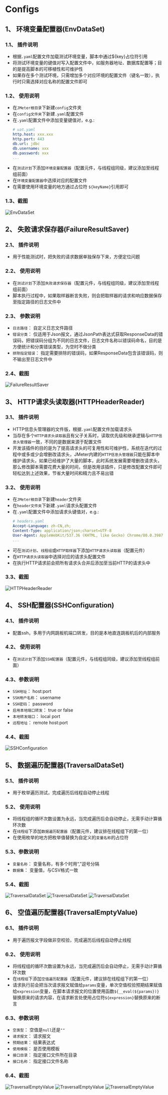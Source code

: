 # Configs
## 1、 环境变量配置器(EnvDataSet)
### 1.1、 插件说明
- 根据`.yaml`配置文件加载测试环境变量，脚本中通过${key}占位符引用
- 将测试环境变量的键值对写入配置文件中，如服务器地址、数据库配置等；目的是提高脚本的可移植性和可维护性
- 如果存在多个测试环境，只需增加多个对应环境的配置文件（键名一致），执行时只需选择对应名称的配置文件即可

### 1.2、 使用说明
- 在`JMeter根目录`下新建`config`文件夹
- 在`config文件夹`下新建`.yaml`配置文件
- 在`.yaml`配置文件中添加变量键值对，e.g.:
  ```yaml
  # uat.yaml
  http.host: xxx.xxx 
  http.port: 443
  db.url: jdbc
  db.username: xxx
  db.password: xxx
  ...
  ```
- 在`测试计划`下添加`环境变量配置器`（配置元件，与线程组同级，建议添加至线程组前面）
- 在`环境变量配置器`中选择对应的配置文件
- 在需要使用环境变量的地方通过占位符 `${keyName}`引用即可

### 1.3、截图
![EnvDataSet](https://github.com/YeKelvin/jmeter-plugins/blob/master/docs/images/EnvDataSet_001.png)


## 2、 失败请求保存器(FailureResultSaver)
### 2.1、 插件说明
- 用于性能测试时，把失败的请求数据单独保存下来，方便定位问题

### 2.2、 使用说明
- 在`测试计划`下添加`失败请求保存器`（配置元件，与线程组同级，建议添加至线程组前面）
- 脚本执行过程中，如果取样器断言失败，则会把取样器的请求和响应数据保存至指定路径的日志文件中
  
### 2.3、 参数说明
- `日志路径`： 自定义日志文件路径
- `错误分类`： 仅适用于Json报文，通过JsonPath表达式获取ResponseData的错误码，把错误码分组为不同的日志文件，日志文件名称以错误码命名，目的是方便统计和分类错误类型，为空时不做分类
- `排除指定错误`： 指定需要排除的错误码，如果ResponseData包含该错误码，则不输出至日志文件中

### 2.4、截图
![FailureResultSaver](https://github.com/YeKelvin/jmeter-plugins/blob/master/docs/images/FailureResultSaver_001.png)


## 3、 HTTP请求头读取器(HTTPHeaderReader)
### 3.1、 插件说明
- HTTP信息头管理器的文件版，根据`.yaml`配置文件加载请求头
- 当存在多个`HTTP请求头读取器`且有父子关系时，读取优先级和继承逻辑与`HTTP信息头管理器`一致，不同的是数据来源于配置文件
- 开发该插件的目的是为了提高请求头的可复用性和可维护性，系统在迭代的过程中或多或少会增删改请求头，JMeter内建的`HTTP信息头管理器`只能在脚本中维护请求头，如果已经维护了大量的脚本，此时系统发展需要增删改请求头，那么修改脚本需要花费大量的时间，但是改用该插件，只是修改配置文件即可轻松达到上述效果，节省大量时间和精力且不易出错

### 3.2、 使用说明
- 在`JMeter根目录`下新建`header`文件夹
- 在`header文件夹`下新建`.yaml`请求头配置文件
- 在`.yaml`配置文件中添加请求头键值对，e.g.:
  ```yaml
  # headers.yaml
  Accept-Language: zh-CN,zh;
  Content-Type: application/json;charset=UTF-8
  User-Agent: AppleWebKit/537.36 (KHTML, like Gecko) Chrome/80.0.3987.163 Safari/537.36
  ...
  ```
- 可在`测试计划`、`线程组`或`HTTP取样器`下添加`HTTP请求头读取器`（配置元件）
- 在`HTTP请求头读取器`中选择对应的请求头配置文件
- 在执行HTTP请求前会把所有请求头合并后添加至当前HTTP的请求头中

### 3.3、截图
![HTTPHeaderReader](https://github.com/YeKelvin/jmeter-plugins/blob/master/docs/images/HTTPHeaderReader_001.png)


## 4、 SSH配置器(SSHConfiguration)
### 4.1、 插件说明
- 配置ssh，多用于内网跳板机端口转发，目的是本地直连跳板机后的内部服务

### 4.2、 使用说明
- 在`测试计划`下添加`SSH配置器`（配置元件，与线程组同级，建议添加至线程组前面）

### 4.3、参数说明
- `SSH地址`： host:port
- `SSH用户名称`： username
- `SSH密码`： password
- `启用本地端口转发`： true or false
- `本地转发端口`： local port
- `远程地址`： remote host:port

### 4.4、截图
![SSHConfiguration](https://github.com/YeKelvin/jmeter-plugins/blob/master/docs/images/SSHConfiguration_001.png)


## 5、 数据遍历配置器(TraversalDataSet)
### 5.1、 插件说明
- 用于枚举遍历测试，完成遍历后线程自动停止线程

### 5.2、 使用说明
- 将线程组的循环次数设置为永远，当完成遍历后会自动停止，无需手动计算循环次数
- 在`线程组`下添加`数据遍历配置器`（配置元件，建议排在线程组下的第一位）
- 在使用枚举的地方把枚举值替换为自定义的`变量名称`的占位符

### 5.3、参数说明
- `变量名称`： 变量名称，有多个时用“,”逗号分隔
- `数据集`： 变量值，与CSV格式一致

### 5.4、截图
![TraversalDataSet](https://github.com/YeKelvin/jmeter-plugins/blob/master/docs/images/TraversalDataSet_001.png)
![TraversalDataSet](https://github.com/YeKelvin/jmeter-plugins/blob/master/docs/images/TraversalDataSet_002.png)
![TraversalDataSet](https://github.com/YeKelvin/jmeter-plugins/blob/master/docs/images/TraversalDataSet_003.png)


## 6、 空值遍历配置器(TraversalEmptyValue)
### 6.1、 插件说明
- 用于遍历报文字段做非空校验，完成遍历后线程自动停止线程

### 6.2、 使用说明
- 将线程组的循环次数设置为永远，当完成遍历后会自动停止，无需手动计算循环次数
- 在`线程组`下添加`空值遍历配置器`（配置元件，建议排在线程组下的第一位）
- 请求执行前会把当次请求报文赋值给`params`变量，单次空值校验预期结果赋值给`expression`变量，在脚本请求报文的位置使用函数`${__eval(${params})}`替换原来的请求内容，在请求断言处使用占位符`${expression}`替换原来的断言

### 6.3、参数说明
- `空类型`： 空值是`null`还是`""`
- `请求报文`： 请求报文
- `预期结果`： 结果表达式
- `使用模板`： 是否使用模板
- `接口目录`： 指定接口文件所在目录
- `接口名称`： 指定接口文件名称

### 6.4、截图
![TraversalEmptyValue](https://github.com/YeKelvin/jmeter-plugins/blob/master/docs/images/TraversalEmptyValue_001.png)
![TraversalEmptyValue](https://github.com/YeKelvin/jmeter-plugins/blob/master/docs/images/TraversalEmptyValue_002.png)
![TraversalEmptyValue](https://github.com/YeKelvin/jmeter-plugins/blob/master/docs/images/TraversalEmptyValue_003.png)

